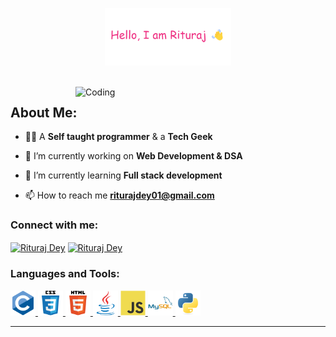 

<p align="center"><img width="40%" alt="Hello, I'm Rituraj." src="./assets/1664861163.jpg" /></p>
<br />
<img align="right" alt="Coding" width="400" src="https://cdn.dribbble.com/users/1848694/screenshots/4452371/media/3051dc3458878bd54e38ebdefe65ba85.gif">

<h2 align="left">About Me:</h2> 

- 🧑‍💻 A **Self taught programmer** & a **Tech Geek**

- 🔭 I’m currently working on **Web Development & DSA**

- 🌱 I’m currently learning **Full stack development**

- 📫 How to reach me **riturajdey01@gmail.com**

<h3 align="left">Connect with me:</h3>
<p align="left">
<a href="https://twitter.com/riturajdey11" target="blank"><img align="center" src="https://raw.githubusercontent.com/rahuldkjain/github-profile-readme-generator/master/src/images/icons/Social/twitter.svg" alt="Rituraj Dey" height="30" width="40" /></a>
<a href="https://www.linkedin.com/in/rituraj-dey-2538971b3/" target="blank"><img align="center" src="https://raw.githubusercontent.com/rahuldkjain/github-profile-readme-generator/master/src/images/icons/Social/linked-in-alt.svg" alt="Rituraj Dey" height="30" width="40" /></a>
</p>
<h3 align="left">Languages and Tools:</h3>
<a href="https://www.cprogramming.com/" target="_blank" rel="noreferrer"> <img src="https://raw.githubusercontent.com/devicons/devicon/master/icons/c/c-original.svg" alt="c" width="40" height="40"/> </a> 
<a href="https://www.w3schools.com/css/" target="_blank" rel="noreferrer"> <img src="https://raw.githubusercontent.com/devicons/devicon/master/icons/css3/css3-original-wordmark.svg" alt="css3" width="40" height="40"/> </a> 
<a href="https://www.w3.org/html/" target="_blank" rel="noreferrer"> <img src="https://raw.githubusercontent.com/devicons/devicon/master/icons/html5/html5-original-wordmark.svg" alt="html5" width="40" height="40"/> </a> 
<a href="https://www.java.com" target="_blank" rel="noreferrer"> <img src="https://raw.githubusercontent.com/devicons/devicon/master/icons/java/java-original.svg" alt="java" width="40" height="40"/> </a> 
<a href="https://developer.mozilla.org/en-US/docs/Web/JavaScript" target="_blank" rel="noreferrer"> <img src="https://raw.githubusercontent.com/devicons/devicon/master/icons/javascript/javascript-original.svg" alt="javascript" width="40" height="40"/> </a>
<a href="https://www.mysql.com/" target="_blank" rel="noreferrer"> <img src="https://raw.githubusercontent.com/devicons/devicon/master/icons/mysql/mysql-original-wordmark.svg" alt="mysql" width="40" height="40"/> </a>
<a href="https://www.python.org" target="_blank" rel="noreferrer"> <img src="https://raw.githubusercontent.com/devicons/devicon/master/icons/python/python-original.svg" alt="python" width="40" height="40"/> </a>
<hr>


</p>
